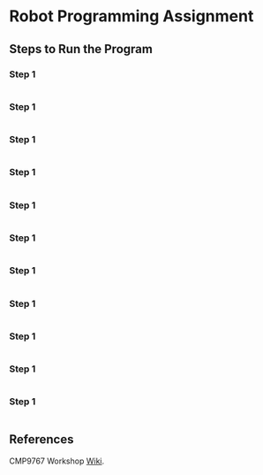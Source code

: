 # Robot Programming Assignment


## Steps to Run the Program

### Step 1 


```bash

```


### Step 1 


```bash

```


### Step 1 


```bash

```


### Step 1 


```bash

```


### Step 1 


```bash

```



### Step 1 


```bash

```



### Step 1 


```bash

```


### Step 1 


```bash

```


### Step 1 


```bash

```


### Step 1 


```bash

```


### Step 1 


```bash

```


## References
CMP9767 Workshop [Wiki](https://github.com/LCAS/CMP9767/wiki).
